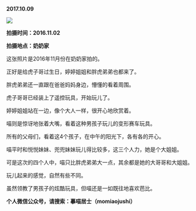 
          
**2017.10.09**

![](//upload-images.jianshu.io/upload_images/51001-2bc5b7b8b89bf8b1.jpg)


**拍摄时间：2016.11.02**

**拍摄地点：奶奶家**

这张照片是2016年11月份在奶奶家拍的。

正好是给虎子哥过生日，婷婷姐姐和胖虎弟弟也都来了。

胖虎弟弟还一直跟在爸爸妈妈身边，懵懂的看着周围。

虎子哥哥已经装上了遥控玩具，开始玩儿了。

婷婷姐姐站在一边，像个大人一样，很开心地欣赏着。

喵则是惊讶地张着大嘴，看着这种男孩子玩儿的变形赛车玩具。

所有的父母们，看着这4个孩子，在中午的阳光下，各有各的开心。

喵平时和悦悦妹妹、兜兜妹妹玩儿得比较多，这三个人力，她是个大姐姐。

可是这次的四个人中，喵只比胖虎弟弟大一点，其余都是她的大哥哥和大姐姐。

玩儿起来的感觉，自然有些不同。

虽然领教了男孩子的炫酷玩具，但喵还是一如既往地喜欢芭比。


**个人微信公众号，请搜索：摹喵居士（momiaojushi）**

        